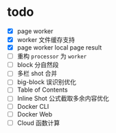# todo

- [x] page worker
- [x] worker 文件缓存支持
- [x] page worker local page result
- [ ] 重构 `processor` 为 `worker`
- [ ] block 分自然段
- [ ] 多栏 shot 合并
- [ ] big-block 误识别优化
- [ ] Table of Contents
- [ ] Inline Shot 公式截取多余内容优化
- [ ] Docker CLI
- [ ] Docker Web
- [ ] Cloud 函数计算
